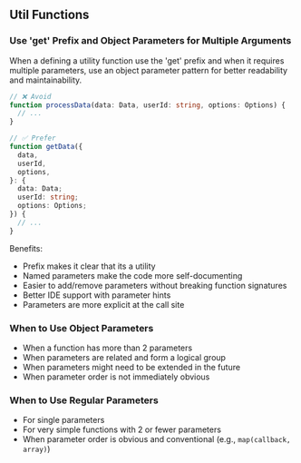 ## Util Functions

### Use 'get' Prefix and Object Parameters for Multiple Arguments

When a defining a utility function use the 'get' prefix and when it requires multiple parameters, use an object parameter pattern for better readability and maintainability.

```ts
// ❌ Avoid
function processData(data: Data, userId: string, options: Options) {
  // ...
}

// ✅ Prefer
function getData({
  data,
  userId,
  options,
}: {
  data: Data;
  userId: string;
  options: Options;
}) {
  // ...
}
```

Benefits:

- Prefix makes it clear that its a utility
- Named parameters make the code more self-documenting
- Easier to add/remove parameters without breaking function signatures
- Better IDE support with parameter hints
- Parameters are more explicit at the call site

### When to Use Object Parameters

- When a function has more than 2 parameters
- When parameters are related and form a logical group
- When parameters might need to be extended in the future
- When parameter order is not immediately obvious

### When to Use Regular Parameters

- For single parameters
- For very simple functions with 2 or fewer parameters
- When parameter order is obvious and conventional (e.g., `map(callback, array)`)
